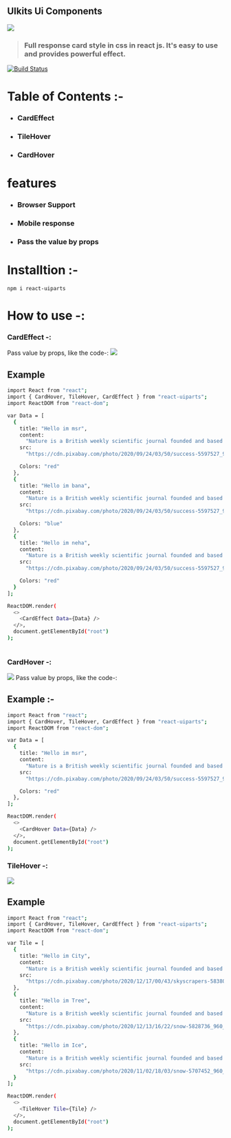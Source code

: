 ## UIkits Ui Components
![](https://i.ibb.co/x3wdFh2/Uikits-UI-Components.png)



> ###  Full response card style  in css in react js. It's easy to use and provides powerful effect.

[![Build Status](https://travis-ci.org/joemccann/dillinger.svg?branch=master)](https://github.com/mahendrarathore1742)

#  Table of Contents :-
- ### CardEffect
- ###  TileHover
- ###  CardHover


#    features
- ###   Browser Support
- ###  Mobile response
- ###  Pass the value by props

# Installtion :- 

`npm i react-uiparts`

# How to use -:

###  CardEffect -:
Pass value by props, like the code-:
![](https://media.giphy.com/media/rTshGXZ3HxS5hji8gs/giphy.gif)

## Example

```bash
import React from "react";
import { CardHover, TileHover, CardEffect } from "react-uiparts";
import ReactDOM from "react-dom";

var Data = [
  {
    title: "Hello im msr",
    content:
      "Nature is a British weekly scientific journal founded and based in London, England. As a multidisciplinary publication,",
    src:
      "https://cdn.pixabay.com/photo/2020/09/24/03/50/success-5597527_960_720.png",

    Colors: "red"
  },
  {
    title: "Hello im bana",
    content:
      "Nature is a British weekly scientific journal founded and based in London, England. As a multidisciplinary publication, ",
    src:
      "https://cdn.pixabay.com/photo/2020/09/24/03/50/success-5597527_960_720.png",

    Colors: "blue"
  },
  {
    title: "Hello im neha",
    content:
      "Nature is a British weekly scientific journal founded and based in London, England. As a multidisciplinary publication,",
    src:
      "https://cdn.pixabay.com/photo/2020/09/24/03/50/success-5597527_960_720.png",

    Colors: "red"
  }
];

ReactDOM.render(
  <>
    <CardEffect Data={Data} />
  </>,
  document.getElementById("root")
);
  

```


### CardHover -:
![](https://media.giphy.com/media/7owpvomApGmcAbJqSK/giphy.gif)
Pass value by props, like the code-:

## Example :- 

```bash
import React from "react";
import { CardHover, TileHover, CardEffect } from "react-uiparts";
import ReactDOM from "react-dom";

var Data = [
  {
    title: "Hello im msr",
    content:
      "Nature is a British weekly scientific journal founded and based in London, England. As a multidisciplinary publication,",
    src:
      "https://cdn.pixabay.com/photo/2020/09/24/03/50/success-5597527_960_720.png",

    Colors: "red"
  },
];

ReactDOM.render(
  <>
    <CardHover Data={Data} />
  </>,
  document.getElementById("root")
);

```

###  TileHover -:
![](https://media.giphy.com/media/TiyvoQbwPbJTwdpVAc/giphy.gif)

## Example

```bash
import React from "react";
import { CardHover, TileHover, CardEffect } from "react-uiparts";
import ReactDOM from "react-dom";

var Tile = [
  {
    title: "Hello im City",
    content:
      "Nature is a British weekly scientific journal founded and based in London, 		   			England. As a multidisciplinary publication,",
    src:
      "https://cdn.pixabay.com/photo/2020/12/17/00/43/skyscrapers-5838029_960_720.jpg"
  },
  {
    title: "Hello im Tree",
    content:
      "Nature is a British weekly scientific journal founded and based in London, 		   			England. As a multidisciplinary publication,",
    src:
      "https://cdn.pixabay.com/photo/2020/12/13/16/22/snow-5828736_960_720.jpg"
  },
  {
    title: "Hello im Ice",
    content:
      "Nature is a British weekly scientific journal founded and based in London, 		   			England. As a multidisciplinary publication,",
    src:
      "https://cdn.pixabay.com/photo/2020/11/02/18/03/snow-5707452_960_720.jpg"
  }
];

ReactDOM.render(
  <>
    <TileHover Tile={Tile} />
  </>,
  document.getElementById("root")
);
```



